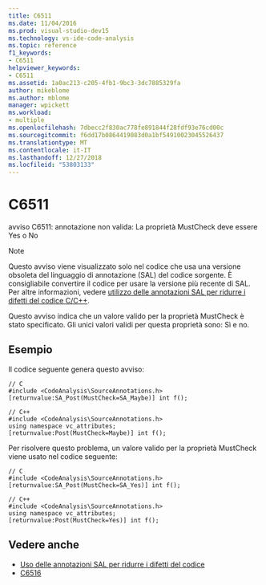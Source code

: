 ```yaml
---
title: C6511
ms.date: 11/04/2016
ms.prod: visual-studio-dev15
ms.technology: vs-ide-code-analysis
ms.topic: reference
f1_keywords:
- C6511
helpviewer_keywords:
- C6511
ms.assetid: 1a0ac213-c205-4fb1-9bc3-3dc7885329fa
author: mikeblome
ms.author: mblome
manager: wpickett
ms.workload:
- multiple
ms.openlocfilehash: 7dbecc2f830ac778fe891844f28fdf93e76cd00c
ms.sourcegitcommit: f6dd17b0864419083d0a1bf54910023045526437
ms.translationtype: MT
ms.contentlocale: it-IT
ms.lasthandoff: 12/27/2018
ms.locfileid: "53803133"
---
```

# <a name="c6511"></a>C6511
avviso C6511: annotazione non valida: La proprietà MustCheck deve essere Yes o No

> [!NOTE]
>  Questo avviso viene visualizzato solo nel codice che usa una versione obsoleta del linguaggio di annotazione (SAL) del codice sorgente. È consigliabile convertire il codice per usare la versione più recente di SAL. Per altre informazioni, vedere [utilizzo delle annotazioni SAL per ridurre i difetti del codice C/C++](../code-quality/using-sal-annotations-to-reduce-c-cpp-code-defects.md).

 Questo avviso indica che un valore valido per la proprietà MustCheck è stato specificato. Gli unici valori validi per questa proprietà sono: Sì e no.

## <a name="example"></a>Esempio
 Il codice seguente genera questo avviso:

```
// C
#include <CodeAnalysis\SourceAnnotations.h>
[returnvalue:SA_Post(MustCheck=SA_Maybe)] int f();

// C++
#include <CodeAnalysis\SourceAnnotations.h>
using namespace vc_attributes;
[returnvalue:Post(MustCheck=Maybe)] int f();
```

 Per risolvere questo problema, un valore valido per la proprietà MustCheck viene usato nel codice seguente:

```
// C
#include <CodeAnalysis\SourceAnnotations.h>
[returnvalue:SA_Post(MustCheck=SA_Yes)] int f();

// C++
#include <CodeAnalysis\SourceAnnotations.h>
using namespace vc_attributes;
[returnvalue:Post(MustCheck=Yes)] int f();
```

## <a name="see-also"></a>Vedere anche

- [Uso delle annotazioni SAL per ridurre i difetti del codice](using-sal-annotations-to-reduce-c-cpp-code-defects.md)
- [C6516](../code-quality/c6516.md)